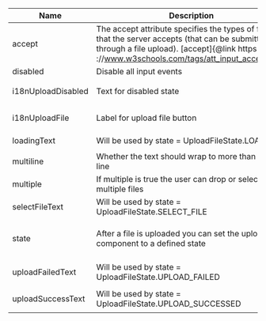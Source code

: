 | Name                                                                                                           | Description                                                                                                                                                                                   | Attribute                | Type                                                                                                                          | Default                                 |
| -------------------------------------------------------------------------------------------------------------- | --------------------------------------------------------------------------------------------------------------------------------------------------------------------------------------------- | ------------------------ | ----------------------------------------------------------------------------------------------------------------------------- | --------------------------------------- |
| <div className="Api__Table"> <div>accept</div> <div className="Api__Table Docs__Tags"></div></div>             | The accept attribute specifies the types of files that the server accepts (that can be submitted through a file upload). [accept]{@link https ://www.w3schools.com/tags/att_input_accept.asp} | `accept`                 | `string`                                                                                                                      | `undefined`                             |
| <div className="Api__Table"> <div>disabled</div> <div className="Api__Table Docs__Tags"></div></div>           | Disable all input events                                                                                                                                                                      | `disabled`               | `boolean`                                                                                                                     | `false`                                 |
| <div className="Api__Table"> <div>i18nUploadDisabled</div> <div className="Api__Table Docs__Tags"></div></div> | Text for disabled state                                                                                                                                                                       | `i-1-8n-upload-disabled` | `string`                                                                                                                      | `'File upload currently not possible.'` |
| <div className="Api__Table"> <div>i18nUploadFile</div> <div className="Api__Table Docs__Tags"></div></div>     | Label for upload file button                                                                                                                                                                  | `i-1-8n-upload-file`     | `string`                                                                                                                      | `'Upload file…'`                        |
| <div className="Api__Table"> <div>loadingText</div> <div className="Api__Table Docs__Tags"></div></div>        | Will be used by state = UploadFileState.LOADING                                                                                                                                               | `loading-text`           | `string`                                                                                                                      | `'Checking files…'`                     |
| <div className="Api__Table"> <div>multiline</div> <div className="Api__Table Docs__Tags"></div></div>          | Whether the text should wrap to more than one line                                                                                                                                            | `multiline`              | `boolean`                                                                                                                     | `false`                                 |
| <div className="Api__Table"> <div>multiple</div> <div className="Api__Table Docs__Tags"></div></div>           | If multiple is true the user can drop or select multiple files                                                                                                                                | `multiple`               | `boolean`                                                                                                                     | `false`                                 |
| <div className="Api__Table"> <div>selectFileText</div> <div className="Api__Table Docs__Tags"></div></div>     | Will be used by state = UploadFileState.SELECT_FILE                                                                                                                                           | `select-file-text`       | `string`                                                                                                                      | `'+ Drag files here or…'`               |
| <div className="Api__Table"> <div>state</div> <div className="Api__Table Docs__Tags"></div></div>              | After a file is uploaded you can set the upload component to a defined state                                                                                                                  | `state`                  | `UploadFileState.LOADING ｜ UploadFileState.SELECT_FILE ｜ UploadFileState.UPLOAD_FAILED ｜ UploadFileState.UPLOAD_SUCCESSED` | `UploadFileState.SELECT_FILE`           |
| <div className="Api__Table"> <div>uploadFailedText</div> <div className="Api__Table Docs__Tags"></div></div>   | Will be used by state = UploadFileState.UPLOAD_FAILED                                                                                                                                         | `upload-failed-text`     | `string`                                                                                                                      | `'Upload failed. Please try again.'`    |
| <div className="Api__Table"> <div>uploadSuccessText</div> <div className="Api__Table Docs__Tags"></div></div>  | Will be used by state = UploadFileState.UPLOAD_SUCCESSED                                                                                                                                      | `upload-success-text`    | `string`                                                                                                                      | `'Upload successful'`                   |
